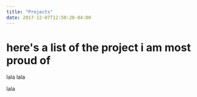 ```yaml
---
title: "Projects"
date: 2017-12-07T12:50:20-04:00
---
```


# here's a list of the project i am most proud of

lala 
lala 

lala